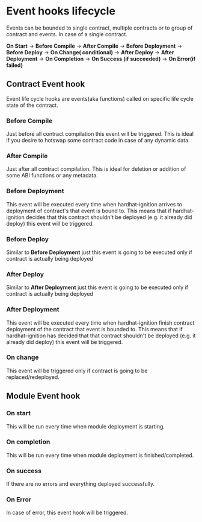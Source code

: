 # Event hooks lifecycle

Events can be bounded to single contract, multiple contracts or to group of contract and events. In case of a single
contract.

**On Start** -> **Before Compile** -> **After Compile** -> **Before Deployment** -> **Before Deploy** -> **On Change(
conditional)** -> **After Deploy** -> **After Deployment** -> **On Completion** -> **On Success (if succeeded)** -> **On
Error(if failed)**

## Contract Event hook

Event life cycle hooks are events(aka functions) called on specific life cycle state of the contract.

### Before Compile

Just before all contract compilation this event will be triggered. This is ideal if you desire to hotswap some contract
code in case of any dynamic data.

### After Compile

Just after all contract compilation. This is ideal for deletion or addition of some ABI functions or any metadata.

### Before Deployment

This event will be executed every time when hardhat-ignition arrives to deployment of contract's that event is bound to. This
means that if hardhat-ignition decides that this contract shouldn't be deployed (e.g. it already did deploy) this event will be
triggered.

### Before Deploy

Similar to <b>Before Deployment</b> just this event is going to be executed only if contract is actually being deployed

### After Deploy

Similar to <b>After Deployment</b> just this event is going to be executed only if contract is actually being deployed

### After Deployment

This event will be executed every time when hardhat-ignition finish contract deployment of the contract that event is bounded to.
This means that if hardhat-ignition has decided that that contract shouldn't be deployed (e.g. it already did deploy) this event
will be triggered.

### On change

This event will be triggered only if contract is going to be replaced/redeployed.

## Module Event hook

### On start

This will be run every time when module deployment is starting.

### On completion

This will be run every time when module deployment is finished/completed.

### On success

If there are no errors and everything deployed successfully.

### On Error

In case of error, this event hook will be triggered.
